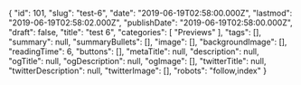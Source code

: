 {
    "id": 101,
    "slug": "test-6",
    "date": "2019-06-19T02:58:00.000Z",
    "lastmod": "2019-06-19T02:58:02.000Z",
    "publishDate": "2019-06-19T02:58:00.000Z",
    "draft": false,
    "title": "test 6",
    "categories": [
        "Previews"
    ],
    "tags": [],
    "summary": null,
    "summaryBullets": [],
    "image": [],
    "backgroundImage": [],
    "readingTime": 6,
    "buttons": [],
    "metaTitle": null,
    "description": null,
    "ogTitle": null,
    "ogDescription": null,
    "ogImage": [],
    "twitterTitle": null,
    "twitterDescription": null,
    "twitterImage": [],
    "robots": "follow,index"
}
